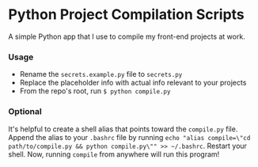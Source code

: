 # Python Project Compilation Scripts

A simple Python app that I use to compile my front-end projects at work.

### Usage

-   Rename the `secrets.example.py` file to `secrets.py`
-   Replace the placeholder info with actual info relevant to your projects
-   From the repo's root, run `$ python compile.py`

### Optional

It's helpful to create a shell alias that points toward the `compile.py` file.
Append the alias to your `.bashrc` file by running `echo "alias compile=\"cd path/to/compile.py && python compile.py\"" >> ~/.bashrc`.
Restart your shell. Now, running `compile` from anywhere will run this program!
